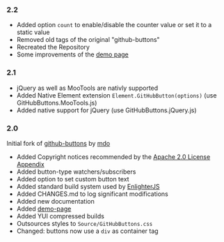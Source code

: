 ### 2.2 ###
* Added option `count` to enable/disable the counter value or set it to a static value
* Removed old tags of the original "github-buttons"
* Recreated the Repository
* Some improvements of the [demo page](http://github-buttons.andidittrich.de)

### 2.1 ###
* jQuery as well as MooTools are nativly supported
* Added Native Element extension `Element.GitHubButton(options)` (use GitHubButtons.MooTools.js)
* Added native support for jQuery (use GitHubButtons.jQuery.js)

### 2.0 ###
Initial fork of [github-buttons](https://github.com/mdo/github-buttons) by [mdo](https://github.com/mdo)

* Added Copyright notices recommended by the [Apache 2.0 License Appendix](http://www.apache.org/licenses/LICENSE-2.0.html)
* Added button-type watchers/subscribers
* Added option to set custom button text
* Added standard build system used by [EnlighterJS](https://github.com/AndiDittrich/EnlighterJS)
* Added CHANGES.md to log significant modifications
* Added new documentation
* Added [demo-page](http://github-buttons.andidittrich.de/)
* Added YUI compressed builds
* Outsources styles to `Source/GitHubButtons.css`
* Changed: buttons now use a `div` as container tag